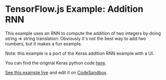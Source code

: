 # TensorFlow.js Example: Addition RNN

This example uses an RNN to compute the addition of two integers by doing
string => string translation. Obviously it's not the best way to add two
numbers, but it makes a fun example.

Note: this example is a port of the Keras addition RNN example with a UI.

You can find the original Keras python code [here](https://github.com/keras-team/keras/blob/master/examples/addition_rnn.py).

[See this example live](https://storage.googleapis.com/tfjs-examples/addition-rnn/dist/index.html) and edit it on [CodeSandbox](https://codesandbox.io/s/github/tensorflow/tfjs-examples/tree/master/addition-rnn).
